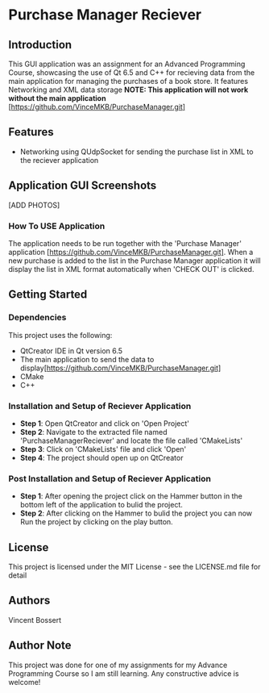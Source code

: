 # Purchase Manager Reciever
## Introduction
This GUI application was an assignment for an Advanced Programming Course, showcasing the use of Qt 6.5 and C++ for recieving data from the main application for managing the purchases of a book store. It features Networking and XML data storage
**NOTE: This application will not work without the main application** [https://github.com/VinceMKB/PurchaseManager.git]

## Features
- Networking using QUdpSocket for sending the purchase list in XML to the reciever application

## Application GUI Screenshots
[ADD PHOTOS]
### How To USE Application
The application needs to be run together with the 'Purchase Manager' application [https://github.com/VinceMKB/PurchaseManager.git]. When a new purchase is added to the list in the Purchase Manager application it will display the list in XML format automatically when 'CHECK OUT' is clicked.

## Getting Started
### Dependencies

This project uses the following:
- QtCreator IDE in Qt version 6.5
- The main application to send the data to display[https://github.com/VinceMKB/PurchaseManager.git]
- CMake
- C++

### Installation and Setup of Reciever Application
- **Step 1**: Open QtCreator and click on 'Open Project'
- **Step 2**: Navigate to the extracted file named 'PurchaseManagerReciever' and locate the file called 'CMakeLists'
- **Step 3**: Click on 'CMakeLists' file and click 'Open'
- **Step 4**: The project should open up on QtCreator

### Post Installation and Setup of Reciever Application
- **Step 1**: After opening the project click on the Hammer button in the bottom left of the application to bulid the project.  
- **Step 2**: After clicking on the Hammer to bulid the project you can now Run the project by clicking on the play button.

## License
This project is licensed under the MIT License - see the LICENSE.md file for detail

## Authors
Vincent Bossert

## Author Note
This project was done for one of my assignments for my Advance Programming Course so I am still learning. Any constructive advice is welcome!
